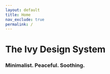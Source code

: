 ```yaml
---
layout: default
title: Home
nav_exclude: true
permalink: /
---
```


# The Ivy Design System
### Minimalist. Peaceful. Soothing.